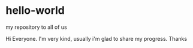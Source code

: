 # hello-world
my repository to all of us


Hi Everyone.
I'm very kind, usually i'm glad to share my progress.
Thanks
